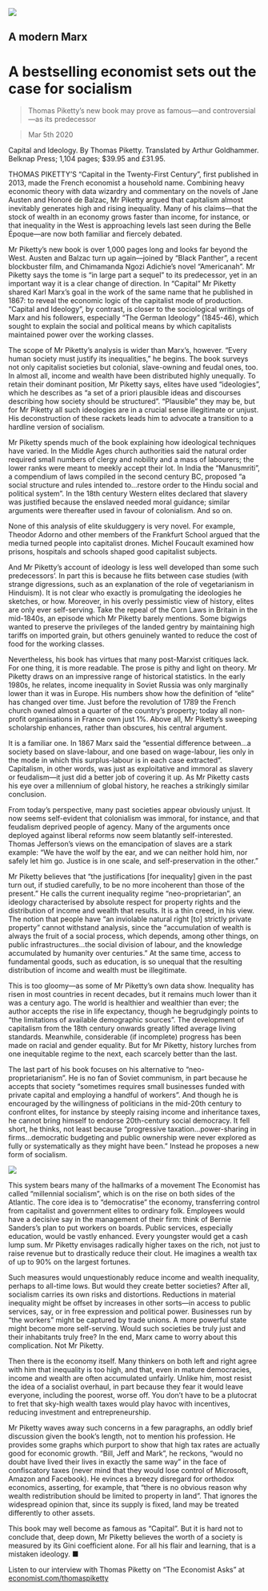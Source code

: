 ![](./images/20200307_BKD001.jpg)

## A modern Marx

# A bestselling economist sets out the case for socialism

> Thomas Piketty’s new book may prove as famous—and controversial—as its predecessor

> Mar 5th 2020

Capital and Ideology. By Thomas Piketty. Translated by Arthur Goldhammer. Belknap Press; 1,104 pages; $39.95 and £31.95.

THOMAS PIKETTY’S “Capital in the Twenty-First Century”, first published in 2013, made the French economist a household name. Combining heavy economic theory with data wizardry and commentary on the novels of Jane Austen and Honoré de Balzac, Mr Piketty argued that capitalism almost inevitably generates high and rising inequality. Many of his claims—that the stock of wealth in an economy grows faster than income, for instance, or that inequality in the West is approaching levels last seen during the Belle Époque—are now both familiar and fiercely debated.

Mr Piketty’s new book is over 1,000 pages long and looks far beyond the West. Austen and Balzac turn up again—joined by “Black Panther”, a recent blockbuster film, and Chimamanda Ngozi Adichie’s novel “Americanah”. Mr Piketty says the tome is “in large part a sequel” to its predecessor, yet in an important way it is a clear change of direction. In “Capital” Mr Piketty shared Karl Marx’s goal in the work of the same name that he published in 1867: to reveal the economic logic of the capitalist mode of production. “Capital and Ideology”, by contrast, is closer to the sociological writings of Marx and his followers, especially “The German Ideology” (1845-46), which sought to explain the social and political means by which capitalists maintained power over the working classes.

The scope of Mr Piketty’s analysis is wider than Marx’s, however. “Every human society must justify its inequalities,” he begins. The book surveys not only capitalist societies but colonial, slave-owning and feudal ones, too. In almost all, income and wealth have been distributed highly unequally. To retain their dominant position, Mr Piketty says, elites have used “ideologies”, which he describes as “a set of a priori plausible ideas and discourses describing how society should be structured”. “Plausible” they may be, but for Mr Piketty all such ideologies are in a crucial sense illegitimate or unjust. His deconstruction of these rackets leads him to advocate a transition to a hardline version of socialism.

Mr Piketty spends much of the book explaining how ideological techniques have varied. In the Middle Ages church authorities said the natural order required small numbers of clergy and nobility and a mass of labourers; the lower ranks were meant to meekly accept their lot. In India the “Manusmriti”, a compendium of laws compiled in the second century BC, proposed “a social structure and rules intended to…restore order to the Hindu social and political system”. In the 18th century Western elites declared that slavery was justified because the enslaved needed moral guidance; similar arguments were thereafter used in favour of colonialism. And so on.

None of this analysis of elite skulduggery is very novel. For example, Theodor Adorno and other members of the Frankfurt School argued that the media turned people into capitalist drones. Michel Foucault examined how prisons, hospitals and schools shaped good capitalist subjects.

And Mr Piketty’s account of ideology is less well developed than some such predecessors’. In part this is because he flits between case studies (with strange digressions, such as an explanation of the role of vegetarianism in Hinduism). It is not clear who exactly is promulgating the ideologies he sketches, or how. Moreover, in his overly pessimistic view of history, elites are only ever self-serving. Take the repeal of the Corn Laws in Britain in the mid-1840s, an episode which Mr Piketty barely mentions. Some bigwigs wanted to preserve the privileges of the landed gentry by maintaining high tariffs on imported grain, but others genuinely wanted to reduce the cost of food for the working classes.

Nevertheless, his book has virtues that many post-Marxist critiques lack. For one thing, it is more readable. The prose is pithy and light on theory. Mr Piketty draws on an impressive range of historical statistics. In the early 1980s, he relates, income inequality in Soviet Russia was only marginally lower than it was in Europe. His numbers show how the definition of “elite” has changed over time. Just before the revolution of 1789 the French church owned almost a quarter of the country’s property; today all non-profit organisations in France own just 1%. Above all, Mr Piketty’s sweeping scholarship enhances, rather than obscures, his central argument.

It is a familiar one. In 1867 Marx said the “essential difference between…a society based on slave-labour, and one based on wage-labour, lies only in the mode in which this surplus-labour is in each case extracted”. Capitalism, in other words, was just as exploitative and immoral as slavery or feudalism—it just did a better job of covering it up. As Mr Piketty casts his eye over a millennium of global history, he reaches a strikingly similar conclusion.

From today’s perspective, many past societies appear obviously unjust. It now seems self-evident that colonialism was immoral, for instance, and that feudalism deprived people of agency. Many of the arguments once deployed against liberal reforms now seem blatantly self-interested. Thomas Jefferson’s views on the emancipation of slaves are a stark example: “We have the wolf by the ear, and we can neither hold him, nor safely let him go. Justice is in one scale, and self-preservation in the other.”

Mr Piketty believes that “the justifications [for inequality] given in the past turn out, if studied carefully, to be no more incoherent than those of the present.” He calls the current inequality regime “neo-proprietarian”, an ideology characterised by absolute respect for property rights and the distribution of income and wealth that results. It is a thin creed, in his view. The notion that people have “an inviolable natural right [to] strictly private property” cannot withstand analysis, since the “accumulation of wealth is always the fruit of a social process, which depends, among other things, on public infrastructures…the social division of labour, and the knowledge accumulated by humanity over centuries.” At the same time, access to fundamental goods, such as education, is so unequal that the resulting distribution of income and wealth must be illegitimate.

This is too gloomy—as some of Mr Piketty’s own data show. Inequality has risen in most countries in recent decades, but it remains much lower than it was a century ago. The world is healthier and wealthier than ever; the author accepts the rise in life expectancy, though he begrudgingly points to “the limitations of available demographic sources”. The development of capitalism from the 18th century onwards greatly lifted average living standards. Meanwhile, considerable (if incomplete) progress has been made on racial and gender equality. But for Mr Piketty, history lurches from one inequitable regime to the next, each scarcely better than the last.

The last part of his book focuses on his alternative to “neo-proprietarianism”. He is no fan of Soviet communism, in part because he accepts that society “sometimes requires small businesses funded with private capital and employing a handful of workers”. And though he is encouraged by the willingness of politicians in the mid-20th century to confront elites, for instance by steeply raising income and inheritance taxes, he cannot bring himself to endorse 20th-century social democracy. It fell short, he thinks, not least because “progressive taxation…power-sharing in firms…democratic budgeting and public ownership were never explored as fully or systematically as they might have been.” Instead he proposes a new form of socialism.

![](./images/20200307_BKD002.jpg)

This system bears many of the hallmarks of a movement The Economist has called “millennial socialism”, which is on the rise on both sides of the Atlantic. The core idea is to “democratise” the economy, transferring control from capitalist and government elites to ordinary folk. Employees would have a decisive say in the management of their firm: think of Bernie Sanders’s plan to put workers on boards. Public services, especially education, would be vastly enhanced. Every youngster would get a cash lump sum. Mr Piketty envisages radically higher taxes on the rich, not just to raise revenue but to drastically reduce their clout. He imagines a wealth tax of up to 90% on the largest fortunes.

Such measures would unquestionably reduce income and wealth inequality, perhaps to all-time lows. But would they create better societies? After all, socialism carries its own risks and distortions. Reductions in material inequality might be offset by increases in other sorts—in access to public services, say, or in free expression and political power. Businesses run by “the workers” might be captured by trade unions. A more powerful state might become more self-serving. Would such societies be truly just and their inhabitants truly free? In the end, Marx came to worry about this complication. Not Mr Piketty.

Then there is the economy itself. Many thinkers on both left and right agree with him that inequality is too high, and that, even in mature democracies, income and wealth are often accumulated unfairly. Unlike him, most resist the idea of a socialist overhaul, in part because they fear it would leave everyone, including the poorest, worse off. You don’t have to be a plutocrat to fret that sky-high wealth taxes would play havoc with incentives, reducing investment and entrepreneurship.

Mr Piketty waves away such concerns in a few paragraphs, an oddly brief discussion given the book’s length, not to mention his profession. He provides some graphs which purport to show that high tax rates are actually good for economic growth. “Bill, Jeff and Mark”, he reckons, “would no doubt have lived their lives in exactly the same way” in the face of confiscatory taxes (never mind that they would lose control of Microsoft, Amazon and Facebook). He evinces a breezy disregard for orthodox economics, asserting, for example, that “there is no obvious reason why wealth redistribution should be limited to property in land”. That ignores the widespread opinion that, since its supply is fixed, land may be treated differently to other assets.

This book may well become as famous as “Capital”. But it is hard not to conclude that, deep down, Mr Piketty believes the worth of a society is measured by its Gini coefficient alone. For all his flair and learning, that is a mistaken ideology. ■

Listen to our interview with Thomas Piketty on “The Economist Asks” at [economist.com/thomaspiketty](https://www.economist.com//thomaspiketty)